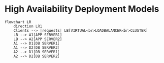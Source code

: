 # High Availability Deployment Models

```mermaid
flowchart LR
    direction LR1
    Clients --> |requests| LB[VIRTUAL<br>LOADBALANCER<br>CLUSTER]
    LB --> A1[APP SERVER1]
    LB --> A2[APP SERVER2]
    A1 --> D1[DB SERVER1]
    A1 --> D2[DB SERVER2]
    A2 --> D1[DB SERVER1]
    A2 --> D2[DB SERVER2]
```
